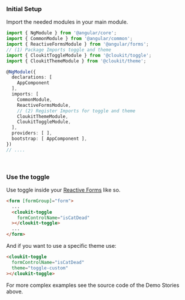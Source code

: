 <!-- !!! will be dynamically included into cloukit.github.io component doc !!! -->
<!-- !!! DO NOT USE UNECESSARY MARRKUP THAT BREAKS THE CORPORATE DESIGN !!! -->

### Initial Setup

Import the needed modules in your main module.

```typescript
import { NgModule } from '@angular/core';
import { CommonModule } from '@angular/common';
import { ReactiveFormsModule } from '@angular/forms';
// (1) Package Imports toggle and theme
import { CloukitToggleModule } from '@cloukit/toggle';
import { CloukitThemeModule } from '@cloukit/theme';

@NgModule({
  declarations: [
    AppComponent
  ],
  imports: [
    CommonModule,
    ReactiveFormsModule,
    // (2) Register Imports for toggle and theme
    CloukitThemeModule,
    CloukitToggleModule,
  ],
  providers: [ ],
  bootstrap: [ AppComponent ],
})
// ....
```

&nbsp;

### Use the toggle

Use toggle inside your [Reactive Forms](https://angular.io/guide/reactive-forms) like so.

```html
<form [formGroup]="form">
  ...
  <cloukit-toggle
    formControlName="isCatDead"
  ></cloukit-toggle>
  ...
</form>
```

And if you want to use a specific theme use:

```html
<cloukit-toggle
  formControlName="isCatDead"
  theme="toggle-custom"
></cloukit-toggle>
```

For more complex examples see the source code of the Demo Stories above.


